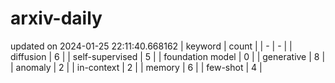 # arxiv-daily
updated on 2024-01-25 22:11:40.668162
| keyword | count |
| - | - |
| diffusion | 6 |
| self-supervised | 5 |
| foundation model | 0 |
| generative | 8 |
| anomaly | 2 |
| in-context | 2 |
| memory | 6 |
| few-shot | 4 |
